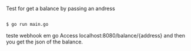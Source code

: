 Test for get a balance by passing an andress

```sh

$ go run main.go

```
teste webhook em go
Access localhost:8080/balance/{address} and then you get the json of the balance.